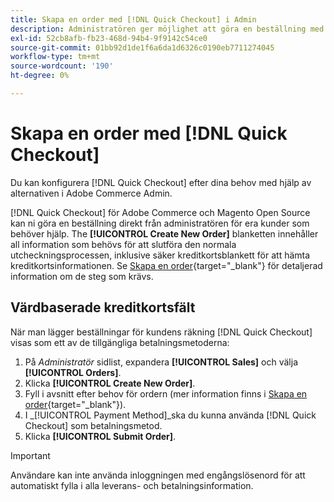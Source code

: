 ```yaml
---
title: Skapa en order med [!DNL Quick Checkout] i Admin
description: Administratören ger möjlighet att göra en beställning med [!DNL Quick Checkout] direkt från administratören av en handlare för kunder som behöver hjälp.
exl-id: 52cb8afb-fb23-468d-94b4-9f9142c54ce0
source-git-commit: 01bb92d1de1f6a6da1d6326c0190eb7711274045
workflow-type: tm+mt
source-wordcount: '190'
ht-degree: 0%

---
```


# Skapa en order med [!DNL Quick Checkout]

Du kan konfigurera [!DNL Quick Checkout] efter dina behov med hjälp av alternativen i Adobe Commerce Admin.

[!DNL Quick Checkout] för Adobe Commerce och Magento Open Source kan ni göra en beställning direkt från administratören för era kunder som behöver hjälp. The **[!UICONTROL Create New Order]** blanketten innehåller all information som behövs för att slutföra den normala utcheckningsprocessen, inklusive säker kreditkortsblankett för att hämta kreditkortsinformationen. Se [Skapa en order](https://docs.magento.com/user-guide/customers/customer-account-create-order.html){target="_blank"} för detaljerad information om de steg som krävs.

## Värdbaserade kreditkortsfält

När man lägger beställningar för kundens räkning [!DNL Quick Checkout] visas som ett av de tillgängliga betalningsmetoderna:

1. På _Administratör_ sidlist, expandera **[!UICONTROL Sales]** och välja **[!UICONTROL Orders]**.
1. Klicka **[!UICONTROL Create New Order]**.
1. Fyll i avsnitt efter behov för ordern (mer information finns i [Skapa en order](https://docs.magento.com/user-guide/customers/customer-account-create-order.html){target="_blank"}).
1. I _[!UICONTROL Payment Method]_ska du kunna använda [!DNL Quick Checkout] som betalningsmetod.
1. Klicka **[!UICONTROL Submit Order]**.

>[!IMPORTANT]
>
> Användare kan inte använda inloggningen med engångslösenord för att automatiskt fylla i alla leverans- och betalningsinformation.
